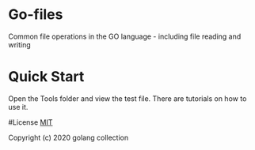 # Go-files
Common file operations in the GO language - including file reading and writing

# Quick Start
Open the Tools folder and view the test file. There are tutorials on how to use it.

#License
[MIT](https://github.com/golang-collection/Go-files/blob/master/LICENSE)

Copyright (c) 2020 golang collection